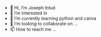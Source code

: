 - 👋 Hi, I’m Joseph Intud
- 👀 I’m interested in 
- 🌱 I’m currently learning python and canva
- 💞️ I’m looking to collaborate on ...
- 📫 How to reach me ...

<!---
kinsaCya/kinsaCya is a ✨ special ✨ repository because its `README.md` (this file) appears on your GitHub profile.
You can click the Preview link to take a look at your changes.
--->
